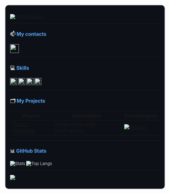 <div style="background-color: #0d1117; color: #c9d1d9; padding: 15px; border-radius: 10px; font-size: 0.95em;">
  
[![Typing Banner](https://readme-typing-svg.herokuapp.com?font=Fira+Code&size=22&duration=3000&color=58a6ff&width=450&lines=Hello+👋)](https://git.io/typing-svg)

---
### 📫 <span style="color: #58a6ff">My contacts</span>  
<p align="left">
  <a href="https://t.me/whxtelyy" target="_blank">
    <img src="https://img.shields.io/badge/-Telegram-26A5E4?style=for-the-badge&logo=telegram&logoColor=white&labelColor=161b22" height="28">
  </a>
</p>

---
### 💻 <span style="color: #58a6ff">Skills</span>
<p align="left">
  <img src="https://img.shields.io/badge/-Python_(Basic)-3776AB?style=flat-square&logo=python&logoColor=white" height="22" title="Basic knowledge">
  <img src="https://img.shields.io/badge/-FastAPI_(Learning)-009688?style=flat-square&logo=fastapi&logoColor=white" height="22" title="Currently learning">
  <img src="https://img.shields.io/badge/-Docker_(Learning)-2496ED?style=flat-square&logo=docker&logoColor=white" height="22" title="Basic knowledge">
  <img src="https://img.shields.io/badge/-Git_(Basic)-F05032?style=flat-square&logo=git&logoColor=white" height="22" title="Basic knowledge">
</p>

---
### 🗂️ <span style="color: #58a6ff">My Projects</span>
| Project | Description | Technologies |
|---------|-------------|--------------|
| [Timer-Reminder](https://github.com/whxtelyy/timer-reminder) | Simple timer with notifications | [![Python](https://img.shields.io/badge/Python-3776AB?style=for-the-badge&logo=python&logoColor=white&labelColor=161b22)](https://www.python.org) |

---
### 📊 <span style="color: #58a6ff">GitHub Stats</span>
![Stats](https://github-readme-stats.vercel.app/api?username=whxtelyy&cache_seconds=1800&theme=dark&card_width=500)
![Top Langs](https://github-readme-stats.vercel.app/api/top-langs/?username=whxtelyy&layout=compact&theme=dark&langs_count=5&cache_seconds=1800&card_width=500&line_height=500)

---
<p align="left">
  <img src="https://komarev.com/ghpvc/?username=whxtelyy&color=004799&style=for-the-badge">
</p>

</div>

